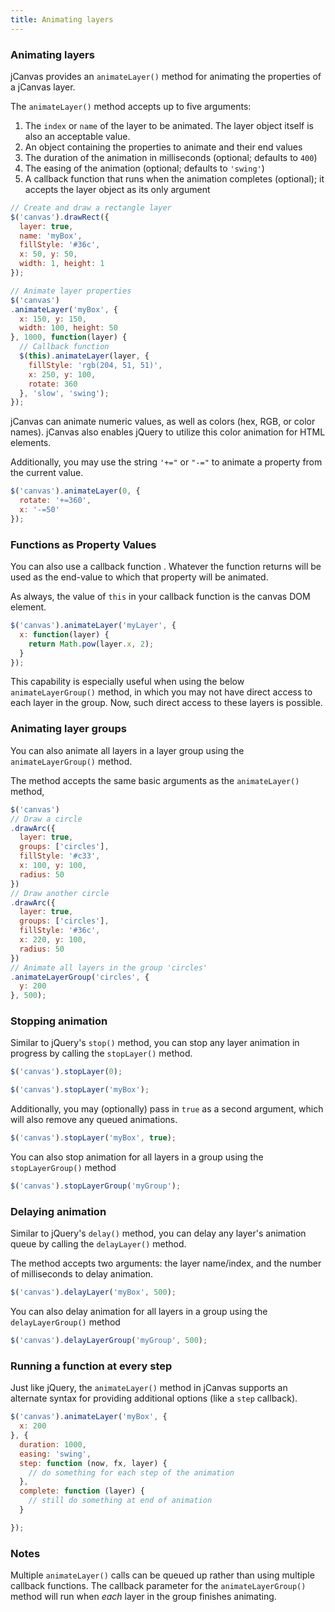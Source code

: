 ```yaml
---
title: Animating layers
---
```


### Animating layers

jCanvas provides an `animateLayer()` method for animating the properties of a jCanvas layer.

The `animateLayer()` method accepts up to five arguments:

  1. The `index` or `name` of the layer to be animated. The layer object itself is also an acceptable value.
  2. An object containing the properties to animate and their end values
  3. The duration of the animation in milliseconds (optional; defaults to `400`)
  4. The easing of the animation (optional; defaults to `'swing'`)
  5. A callback function that runs when the animation completes (optional); it accepts the layer object as its only argument

```js
// Create and draw a rectangle layer
$('canvas').drawRect({
  layer: true,
  name: 'myBox',
  fillStyle: '#36c',
  x: 50, y: 50,
  width: 1, height: 1
});

// Animate layer properties
$('canvas')
.animateLayer('myBox', {
  x: 150, y: 150,
  width: 100, height: 50
}, 1000, function(layer) {
  // Callback function
  $(this).animateLayer(layer, {
    fillStyle: 'rgb(204, 51, 51)',
    x: 250, y: 100,
    rotate: 360
  }, 'slow', 'swing');
});
```

jCanvas can animate numeric values, as well as colors (hex, RGB, or color names). jCanvas also enables jQuery to utilize this color animation for HTML elements.

Additionally, you may use the string `'+="` or `"-="` to animate a property from the current value.

```js
$('canvas').animateLayer(0, {
  rotate: '+=360',
  x: '-=50'
});
```

### Functions as Property Values

You can also use a callback function . Whatever the function returns will be used as the end-value to which that property will be animated.

As always, the value of `this` in your callback function is the canvas DOM element.

```js
$('canvas').animateLayer('myLayer', {
  x: function(layer) {
    return Math.pow(layer.x, 2);
  }
});
```

This capability is especially useful when using the below `animateLayerGroup()` method, in which you may not have direct access to each layer in the group. Now, such direct access to these layers is possible.

### Animating layer groups

You can also animate all layers in a layer group using the `animateLayerGroup()` method.

The method accepts the same basic arguments as the `animateLayer()` method,

```js
$('canvas')
// Draw a circle
.drawArc({
  layer: true,
  groups: ['circles'],
  fillStyle: '#c33',
  x: 100, y: 100,
  radius: 50
})
// Draw another circle
.drawArc({
  layer: true,
  groups: ['circles'],
  fillStyle: '#36c',
  x: 220, y: 100,
  radius: 50
})
// Animate all layers in the group 'circles'
.animateLayerGroup('circles', {
  y: 200
}, 500);
```

### Stopping animation

Similar to jQuery's `stop()` method, you can stop any layer animation in progress by calling the `stopLayer()` method.

```js
$('canvas').stopLayer(0);
```

```js
$('canvas').stopLayer('myBox');
```

Additionally, you may (optionally) pass in `true` as a second argument, which will also remove any queued animations.

```js
$('canvas').stopLayer('myBox', true);
```

You can also stop animation for all layers in a group using the `stopLayerGroup()` method

```js
$('canvas').stopLayerGroup('myGroup');
```

### Delaying animation

Similar to jQuery's `delay()` method, you can delay any layer's animation queue by calling the `delayLayer()` method.

The method accepts two arguments: the layer name/index, and the number of milliseconds to delay animation.

```js
$('canvas').delayLayer('myBox', 500);
```

You can also delay animation for all layers in a group using the `delayLayerGroup()` method

```js
$('canvas').delayLayerGroup('myGroup', 500);
```

### Running a function at every step

Just like jQuery, the `animateLayer()` method in jCanvas supports an alternate syntax for providing additional options (like a `step` callback).

```js
$('canvas').animateLayer('myBox', {
  x: 200
}, {
  duration: 1000,
  easing: 'swing',
  step: function (now, fx, layer) {
    // do something for each step of the animation
  },
  complete: function (layer) {
    // still do something at end of animation
  }

});
```

### Notes

Multiple `animateLayer()` calls can be queued up rather than using multiple callback functions.
The callback parameter for the `animateLayerGroup()` method will run when *each* layer in the group finishes animating.
